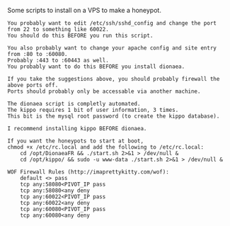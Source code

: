 Some scripts to install on a VPS to make a honeypot.

	You probably want to edit /etc/ssh/sshd_config and change the port from 22 to something like 60022.
	You should do this BEFORE you run this script.

	You also probably want to change your apache config and site entry from :80 to :60080.
	Probably :443 to :60443 as well.
	You probably want to do this BEFORE you install dionaea.

	If you take the suggestions above, you should probably firewall the above ports off.
	Ports should probably only be accessable via another machine.

	The dionaea script is completly automated.
	The kippo requires 1 bit of user information, 3 times.
	This bit is the mysql root password (to create the kippo database).

	I recommend installing kippo BEFORE dionaea.

	If you want the honeypots to start at boot,
	chmod +x /etc/rc.local and add the following to /etc/rc.local:
		cd /opt/DionaeaFR && ./start.sh 2>&1 > /dev/null &
		cd /opt/kippo/ && sudo -u www-data ./start.sh 2>&1 > /dev/null &

	WOF Firewall Rules (http://imaprettykitty.com/wof):
		default <> pass
		tcp any:58080<PIVOT_IP pass
		tcp any:58080<any deny
		tcp any:60022<PIVOT_IP pass
		tcp any:60022<any deny
		tcp any:60080<PIVOT_IP pass
		tcp any:60080<any deny

